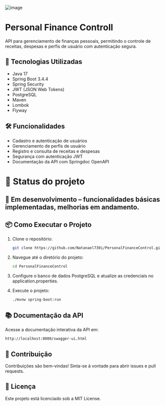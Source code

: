 ![image](https://github.com/user-attachments/assets/917bf4be-014a-4a11-843c-25f33ae7f4fe)


# Personal Finance Controll

API para gerenciamento de finanças pessoais, permitindo o controle de receitas, despesas e perfis de usuário com autenticação segura.

## 🚀 Tecnologias Utilizadas

- Java 17
- Spring Boot 3.4.4
- Spring Security
- JWT (JSON Web Tokens)
- PostgreSQL
- Maven
- Lombok
- Flyway

## 🛠️ Funcionalidades

- Cadastro e autenticação de usuários
- Gerenciamento de perfis de usuário
- Registro e consulta de receitas e despesas
- Segurança com autenticação JWT
- Documentação da API com Springdoc OpenAPI

# 📌 Status do projeto
## 🚧 Em desenvolvimento – funcionalidades básicas implementadas, melhorias em andamento.

## 📦 Como Executar o Projeto

1. Clone o repositório:
   ```bash
   git clone https://github.com/Natanael730i/PersonalFinanceControl.git
   ```
   
2. Navegue até o diretório do projeto:
   ```bash
   cd PersonalFinanceControl
   ```
   
3. Configure o banco de dados PostgreSQL e atualize as credenciais no application.properties.

4. Execute o projeto:
   ```bash
   ./mvnw spring-boot:run
   ```

## 📚 Documentação da API
Acesse a documentação interativa da API em:
   ```bash
   http://localhost:8080/swagger-ui.html
   ```

## 🤝 Contribuição
Contribuições são bem-vindas! Sinta-se à vontade para abrir issues e pull requests.

## 📄 Licença
Este projeto está licenciado sob a MIT License.
   
   
